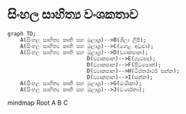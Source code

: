 # සිංහල සාහිත්‍ය වංශකතාව

```mermaid
graph TD;
    A(සිංහල සාහිත්‍ය කෘති සහ මූලාශ්‍ර)-->B(ශිලා ලිපි);
    A(සිංහල සාහිත්‍ය කෘති සහ මූලාශ්‍ර)-->C(හෙළ අටුවා);
    A(සිංහල සාහිත්‍ය කෘති සහ මූලාශ්‍ර)-->D(ව්‍යාකපාන);
                         D(ව්‍යාකපාන)-->E(ගැටපද);
                         D(ව්‍යාකපාන)-->F(පිටපොත්);
                         D(ව්‍යාකපාන)-->H(ටිප්තරාර්ථ සන්න);
                         D(ව්‍යාකපාන)-->I(සන්න);
    A(සිංහල සාහිත්‍ය කෘති සහ මූලාශ්‍ර)-->G(මණිකා);
    A(සිංහල සාහිත්‍ය කෘති සහ මූලාශ්‍ර)-->J(වර්ණනා);
```


mindmap
    Root
        A
            B
            C
